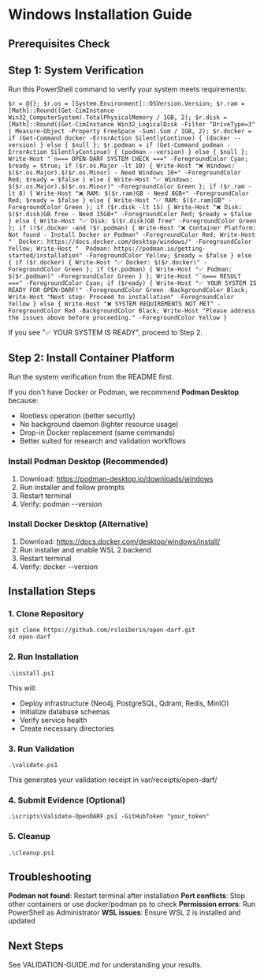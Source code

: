 # Windows Installation Guide

## Prerequisites Check

## Step 1: System Verification

Run this PowerShell command to verify your system meets requirements:

    $r = @{}; $r.os = [System.Environment]::OSVersion.Version; $r.ram = [Math]::Round((Get-CimInstance Win32_ComputerSystem).TotalPhysicalMemory / 1GB, 2); $r.disk = [Math]::Round((Get-CimInstance Win32_LogicalDisk -Filter "DriveType=3" | Measure-Object -Property FreeSpace -Sum).Sum / 1GB, 2); $r.docker = if (Get-Command docker -ErrorAction SilentlyContinue) { (docker --version) } else { $null }; $r.podman = if (Get-Command podman -ErrorAction SilentlyContinue) { (podman --version) } else { $null }; Write-Host "`n=== OPEN-DARF SYSTEM CHECK ===" -ForegroundColor Cyan; $ready = $true; if ($r.os.Major -lt 10) { Write-Host "❌ Windows: $($r.os.Major).$($r.os.Minor) - Need Windows 10+" -ForegroundColor Red; $ready = $false } else { Write-Host "✅ Windows: $($r.os.Major).$($r.os.Minor)" -ForegroundColor Green }; if ($r.ram -lt 8) { Write-Host "❌ RAM: $($r.ram)GB - Need 8GB+" -ForegroundColor Red; $ready = $false } else { Write-Host "✅ RAM: $($r.ram)GB" -ForegroundColor Green }; if ($r.disk -lt 15) { Write-Host "❌ Disk: $($r.disk)GB free - Need 15GB+" -ForegroundColor Red; $ready = $false } else { Write-Host "✅ Disk: $($r.disk)GB free" -ForegroundColor Green }; if (!$r.docker -and !$r.podman) { Write-Host "❌ Container Platform: Not found - Install Docker or Podman" -ForegroundColor Red; Write-Host "  Docker: https://docs.docker.com/desktop/windows/" -ForegroundColor Yellow; Write-Host "  Podman: https://podman.io/getting-started/installation" -ForegroundColor Yellow; $ready = $false } else { if ($r.docker) { Write-Host "✅ Docker: $($r.docker)" -ForegroundColor Green }; if ($r.podman) { Write-Host "✅ Podman: $($r.podman)" -ForegroundColor Green } }; Write-Host "`n=== RESULT ===" -ForegroundColor Cyan; if ($ready) { Write-Host "✅ YOUR SYSTEM IS READY FOR OPEN-DARF!" -ForegroundColor Green -BackgroundColor Black; Write-Host "Next step: Proceed to installation" -ForegroundColor Yellow } else { Write-Host "❌ SYSTEM REQUIREMENTS NOT MET" -ForegroundColor Red -BackgroundColor Black; Write-Host "Please address the issues above before proceeding." -ForegroundColor Yellow }

If you see "✅ YOUR SYSTEM IS READY", proceed to Step 2.

## Step 2: Install Container Platform

Run the system verification from the README first.

If you don't have Docker or Podman, we recommend **Podman Desktop** because:
- Rootless operation (better security)
- No background daemon (lighter resource usage)
- Drop-in Docker replacement (same commands)
- Better suited for research and validation workflows

### Install Podman Desktop (Recommended)

1. Download: https://podman-desktop.io/downloads/windows
2. Run installer and follow prompts
3. Restart terminal
4. Verify: podman --version

### Install Docker Desktop (Alternative)

1. Download: https://docs.docker.com/desktop/windows/install/
2. Run installer and enable WSL 2 backend
3. Restart terminal  
4. Verify: docker --version

## Installation Steps

### 1. Clone Repository

    git clone https://github.com/rsleiberin/open-darf.git
    cd open-darf

### 2. Run Installation

    .\install.ps1

This will:
- Deploy infrastructure (Neo4j, PostgreSQL, Qdrant, Redis, MinIO)
- Initialize database schemas
- Verify service health
- Create necessary directories

### 3. Run Validation

    .\validate.ps1

This generates your validation receipt in var/receipts/open-darf/

### 4. Submit Evidence (Optional)

    .\scripts\Validate-OpenDARF.ps1 -GitHubToken "your_token"

### 5. Cleanup

    .\cleanup.ps1

## Troubleshooting

**Podman not found**: Restart terminal after installation
**Port conflicts**: Stop other containers or use docker/podman ps to check
**Permission errors**: Run PowerShell as Administrator
**WSL issues**: Ensure WSL 2 is installed and updated

## Next Steps

See VALIDATION-GUIDE.md for understanding your results.
